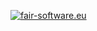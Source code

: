 [![fair-software.eu](https://img.shields.io/badge/fair--software.eu-%E2%97%8B%20%20%E2%97%8B%20%20%E2%97%8F%20%20%E2%97%8B%20%20%E2%97%8B-red)](https://fair-software.eu)
